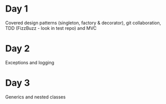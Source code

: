 # Day 1
Covered design patterns (singleton, factory & decorator), git collaboration, TDD (FizzBuzz - look in test repo)  and MVC

# Day 2
Exceptions and logging 

# Day 3
Generics and nested classes
